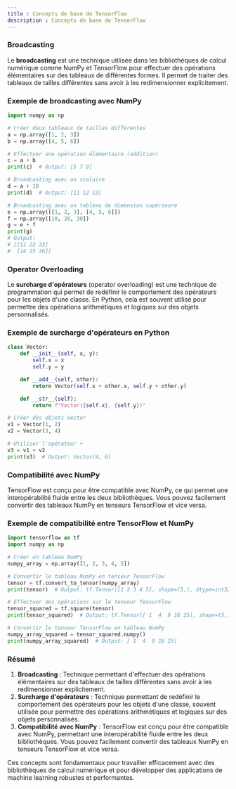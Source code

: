 ```yaml
---
title : Concepts de base de TensorFlow
description : Concepts de base de TensorFlow
---
```


### Broadcasting

Le **broadcasting** est une technique utilisée dans les bibliothèques de calcul numérique comme NumPy et TensorFlow pour effectuer des opérations élémentaires sur des tableaux de différentes formes. Il permet de traiter des tableaux de tailles différentes sans avoir à les redimensionner explicitement.

### Exemple de broadcasting avec NumPy

```python
import numpy as np

# Créer deux tableaux de tailles différentes
a = np.array([1, 2, 3])
b = np.array([4, 5, 6])

# Effectuer une opération élémentaire (addition)
c = a + b
print(c)  # Output: [5 7 9]

# Broadcasting avec un scalaire
d = a + 10
print(d)  # Output: [11 12 13]

# Broadcasting avec un tableau de dimension supérieure
e = np.array([[1, 2, 3], [4, 5, 6]])
f = np.array([10, 20, 30])
g = e + f
print(g)
# Output:
# [[11 22 33]
#  [14 25 36]]

```

### Operator Overloading

Le **surcharge d'opérateurs** (operator overloading) est une technique de programmation qui permet de redéfinir le comportement des opérateurs pour les objets d'une classe. En Python, cela est souvent utilisé pour permettre des opérations arithmétiques et logiques sur des objets personnalisés.

### Exemple de surcharge d'opérateurs en Python

```python
class Vector:
    def __init__(self, x, y):
        self.x = x
        self.y = y

    def __add__(self, other):
        return Vector(self.x + other.x, self.y + other.y)

    def __str__(self):
        return f"Vector({self.x}, {self.y})"

# Créer des objets Vector
v1 = Vector(1, 2)
v2 = Vector(3, 4)

# Utiliser l'opérateur +
v3 = v1 + v2
print(v3)  # Output: Vector(4, 6)

```

### Compatibilité avec NumPy

TensorFlow est conçu pour être compatible avec NumPy, ce qui permet une interopérabilité fluide entre les deux bibliothèques. Vous pouvez facilement convertir des tableaux NumPy en tenseurs TensorFlow et vice versa.

### Exemple de compatibilité entre TensorFlow et NumPy

```python
import tensorflow as tf
import numpy as np

# Créer un tableau NumPy
numpy_array = np.array([1, 2, 3, 4, 5])

# Convertir le tableau NumPy en tenseur TensorFlow
tensor = tf.convert_to_tensor(numpy_array)
print(tensor)  # Output: tf.Tensor([1 2 3 4 5], shape=(5,), dtype=int32)

# Effectuer des opérations sur le tenseur TensorFlow
tensor_squared = tf.square(tensor)
print(tensor_squared)  # Output: tf.Tensor([ 1  4  9 16 25], shape=(5,), dtype=int32)

# Convertir le tenseur TensorFlow en tableau NumPy
numpy_array_squared = tensor_squared.numpy()
print(numpy_array_squared)  # Output: [ 1  4  9 16 25]

```

### Résumé

1. **Broadcasting** : Technique permettant d'effectuer des opérations élémentaires sur des tableaux de tailles différentes sans avoir à les redimensionner explicitement.
2. **Surcharge d'opérateurs** : Technique permettant de redéfinir le comportement des opérateurs pour les objets d'une classe, souvent utilisée pour permettre des opérations arithmétiques et logiques sur des objets personnalisés.
3. **Compatibilité avec NumPy** : TensorFlow est conçu pour être compatible avec NumPy, permettant une interopérabilité fluide entre les deux bibliothèques. Vous pouvez facilement convertir des tableaux NumPy en tenseurs TensorFlow et vice versa.

Ces concepts sont fondamentaux pour travailler efficacement avec des bibliothèques de calcul numérique et pour développer des applications de machine learning robustes et performantes.